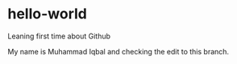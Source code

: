 # hello-world
Leaning first time about Github

My name is Muhammad Iqbal and checking the edit to this branch.
